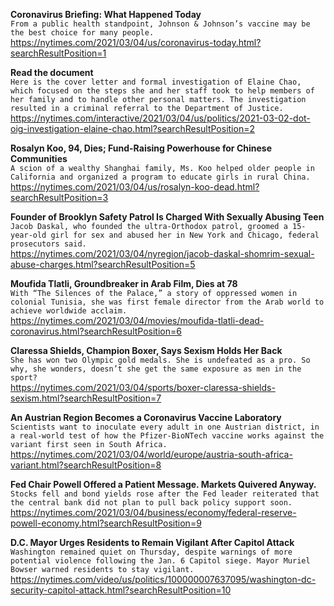 **Coronavirus Briefing: What Happened Today**\
`From a public health standpoint, Johnson & Johnson’s vaccine may be the best choice for many people.`\
https://nytimes.com/2021/03/04/us/coronavirus-today.html?searchResultPosition=1

**Read the document**\
`Here is the cover letter and formal investigation of Elaine Chao, which focused on the steps she and her staff took to help members of her family and to handle other personal matters. The investigation resulted in a criminal referral to the Department of Justice.`\
https://nytimes.com/interactive/2021/03/04/us/politics/2021-03-02-dot-oig-investigation-elaine-chao.html?searchResultPosition=2

**Rosalyn Koo, 94, Dies; Fund-Raising Powerhouse for Chinese Communities**\
`A scion of a wealthy Shanghai family, Ms. Koo helped older people in California and organized a program to educate girls in rural China.`\
https://nytimes.com/2021/03/04/us/rosalyn-koo-dead.html?searchResultPosition=3

**Founder of Brooklyn Safety Patrol Is Charged With Sexually Abusing Teen**\
`Jacob Daskal, who founded the ultra-Orthodox patrol, groomed a 15-year-old girl for sex and abused her in New York and Chicago, federal prosecutors said.`\
https://nytimes.com/2021/03/04/nyregion/jacob-daskal-shomrim-sexual-abuse-charges.html?searchResultPosition=5

**Moufida Tlatli, Groundbreaker in Arab Film, Dies at 78**\
`With “The Silences of the Palace,” a story of oppressed women in colonial Tunisia, she was first female director from the Arab world to achieve worldwide acclaim.`\
https://nytimes.com/2021/03/04/movies/moufida-tlatli-dead-coronavirus.html?searchResultPosition=6

**Claressa Shields, Champion Boxer, Says Sexism Holds Her Back**\
`She has won two Olympic gold medals. She is undefeated as a pro. So why, she wonders, doesn’t she get the same exposure as men in the sport?`\
https://nytimes.com/2021/03/04/sports/boxer-claressa-shields-sexism.html?searchResultPosition=7

**An Austrian Region Becomes a Coronavirus Vaccine Laboratory**\
`Scientists want to inoculate every adult in one Austrian district, in a real-world test of how the Pfizer-BioNTech vaccine works against the variant first seen in South Africa.`\
https://nytimes.com/2021/03/04/world/europe/austria-south-africa-variant.html?searchResultPosition=8

**Fed Chair Powell Offered a Patient Message. Markets Quivered Anyway.**\
`Stocks fell and bond yields rose after the Fed leader reiterated that the central bank did not plan to pull back policy support soon.`\
https://nytimes.com/2021/03/04/business/economy/federal-reserve-powell-economy.html?searchResultPosition=9

**D.C. Mayor Urges Residents to Remain Vigilant After Capitol Attack**\
`Washington remained quiet on Thursday, despite warnings of more potential violence following the Jan. 6 Capitol siege. Mayor Muriel Bowser warned residents to stay vigilant.`\
https://nytimes.com/video/us/politics/100000007637095/washington-dc-security-capitol-attack.html?searchResultPosition=10

